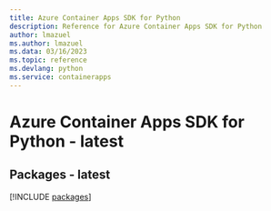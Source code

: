 ```yaml
---
title: Azure Container Apps SDK for Python
description: Reference for Azure Container Apps SDK for Python
author: lmazuel
ms.author: lmazuel
ms.data: 03/16/2023
ms.topic: reference
ms.devlang: python
ms.service: containerapps
---
```

# Azure Container Apps SDK for Python - latest
## Packages - latest
[!INCLUDE [packages](container-apps-index.md)]